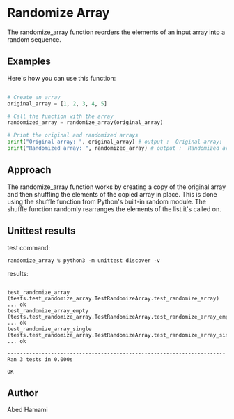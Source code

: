 # Randomize Array  
The randomize_array function reorders the elements of an input array into a random sequence.

## Examples
Here's how you can use this function:

```python

# Create an array
original_array = [1, 2, 3, 4, 5]

# Call the function with the array
randomized_array = randomize_array(original_array)

# Print the original and randomized arrays
print("Original array: ", original_array) # output :  Original array:  [1, 2, 3, 4, 5]
print("Randomized array: ", randomized_array) # output :  Randomized array:  [3, 4, 5, 1, 2]


```


## Approach

The randomize_array function works by creating a copy of the original array and then shuffling the elements of the copied array in place. This is done using the shuffle function from Python's built-in random module. The shuffle function randomly rearranges the elements of the list it's called on.



## Unittest results
test command:
```
randomize_array % python3 -m unittest discover -v

```
results:
```

test_randomize_array (tests.test_randomize_array.TestRandomizeArray.test_randomize_array) ... ok
test_randomize_array_empty (tests.test_randomize_array.TestRandomizeArray.test_randomize_array_empty) ... ok
test_randomize_array_single (tests.test_randomize_array.TestRandomizeArray.test_randomize_array_single) ... ok

----------------------------------------------------------------------
Ran 3 tests in 0.000s

OK
```


## Author

Abed Hamami





